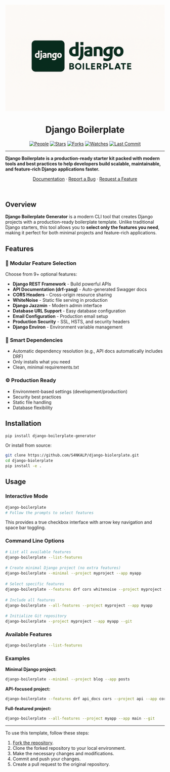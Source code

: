 <div align="center">
  <img src="assets/logo.png" alt="Logo"/>

# Django Boilerplate

[![People](https://img.shields.io/github/contributors/S4NKALP/django-biolerplate?style=flat&color=ffaaf2&label=People)](https://github.com/S4NKALP/django-biolerplate/graphs/contributors)
[![Stars](https://img.shields.io/github/stars/S4NKALP/django-biolerplate?style=flat&color=98c379&label=Stars)](https://github.com/S4NKALP/django-biolerplate/stargazers)
[![Forks](https://img.shields.io/github/forks/S4NKALP/django-biolerplate?style=flat&color=66a8e0&label=Forks)](https://github.com/S4NKALP/django-biolerplate/network/members)
[![Watches](https://img.shields.io/github/watchers/S4NKALP/django-biolerplate?style=flat&color=f5d08b&label=Watches)](https://github.com/S4NKALP/django-biolerplate/watchers)
[![Last Commit](https://img.shields.io/github/last-commit/S4NKALP/django-biolerplate?style=flat&color=e06c75&label=Updated)](https://github.com/S4NKALP/django-biolerplate/pulse)

</div>

---

<strong>**Django Boilerplate** is a **production-ready starter kit** packed with modern tools and best practices to help developers
build scalable, maintainable, and feature-rich Django applications faster.</strong>

<p align="center">
  <a href="https://github.com/S4NKALP/django-biolerplate/wiki">Documentation</a>
  ·
  <a href="https://github.com/S4NKALP/django-biolerplate/issues">Report a Bug</a>
  ·
  <a href="https://github.com/S4NKALP/django-biolerplate/issues">Request a Feature</a>
</p>

<br>

## Overview

**Django Boilerplate Generator** is a modern CLI tool that creates Django projects with a production-ready boilerplate template. Unlike traditional Django starters, this tool allows you to **select only the features you need**, making it perfect for both minimal projects and feature-rich applications.

## Features

### 🎯 **Modular Feature Selection**

Choose from 9+ optional features:

- **Django REST Framework** - Build powerful APIs
- **API Documentation (drf-yasg)** - Auto-generated Swagger docs
- **CORS Headers** - Cross-origin resource sharing
- **WhiteNoise** - Static file serving in production
- **Django Jazzmin** - Modern admin interface
- **Database URL Support** - Easy database configuration
- **Email Configuration** - Production email setup
- **Production Security** - SSL, HSTS, and security headers
- **Django Environ** - Environment variable management

### 🚀 **Smart Dependencies**

- Automatic dependency resolution (e.g., API docs automatically includes DRF)
- Only installs what you need
- Clean, minimal requirements.txt

### ⚙️ **Production Ready**

- Environment-based settings (development/production)
- Security best practices
- Static file handling
- Database flexibility

## Installation

```bash
pip install django-boilerplate-generator
```

Or install from source:

```bash
git clone https://github.com/S4NKALP/django-biolerplate.git
cd django-biolerplate
pip install -e .
```

## Usage

### Interactive Mode

```bash
django-boilerplate
# Follow the prompts to select features
```

This provides a true checkbox interface with arrow key navigation and space bar toggling.

### Command Line Options

```bash
# List all available features
django-boilerplate --list-features

# Create minimal Django project (no extra features)
django-boilerplate --minimal --project myproject --app myapp

# Select specific features
django-boilerplate --features drf cors whitenoise --project myproject --app myapp

# Include all features
django-boilerplate --all-features --project myproject --app myapp

# Initialize Git repository
django-boilerplate --project myproject --app myapp --git
```

### Available Features

```bash
django-boilerplate --list-features
```

### Examples

**Minimal Django project:**

```bash
django-boilerplate --minimal --project blog --app posts
```

**API-focused project:**

```bash
django-boilerplate --features drf api_docs cors --project api --app core
```

**Full-featured project:**

```bash
django-boilerplate --all-features --project myapp --app main --git
```

---

To use this template, follow these steps:

1. [Fork the repository](https://github.com/S4NKALP/README-Templates/fork).
2. Clone the forked repository to your local environment.
3. Make the necessary changes and modifications.
4. Commit and push your changes.
5. Create a pull request to the original repository.
